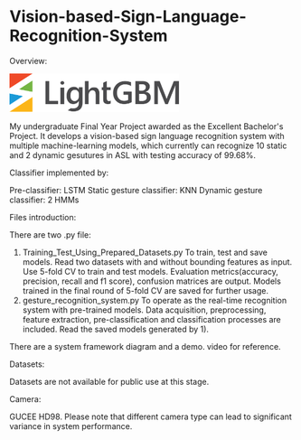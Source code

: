 # Vision-based-Sign-Language-Recognition-System

Overview:

<img src=https://github.com/microsoft/LightGBM/blob/master/docs/logo/LightGBM_logo_black_text.svg width=300 />

My undergraduate Final Year Project awarded as the Excellent Bachelor's Project. It develops a vision-based sign language recognition system with multiple machine-learning models, which currently can recognize 10 static and 2 dynamic gesutures in ASL with testing accuracy of 99.68%.

Classifier implemented by:

  Pre-classifier: LSTM
  Static gesture classifier: KNN
  Dynamic gesture classifier: 2 HMMs

Files introduction:

There are two .py file:

  1) Training_Test_Using_Prepared_Datasets.py
    To train, test and save models. 
    Read two datasets with and without bounding features as input. Use 5-fold CV to train and test models. Evaluation metrics(accuracy, precision, recall and f1 score), confusion matrices are output. Models trained in the final round of 5-fold CV are saved for further usage.
  2) gesture_recognition_system.py
    To operate as the real-time recognition system with pre-trained models. Data acquisition, preprocessing, feature extraction, pre-classification and classification processes are included. Read the saved models generated by 1).

There are a system framework diagram and a demo. video for reference.

Datasets: 

Datasets are not available for public use at this stage.

Camera:

GUCEE HD98. Please note that different camera type can lead to significant variance in system performance.
